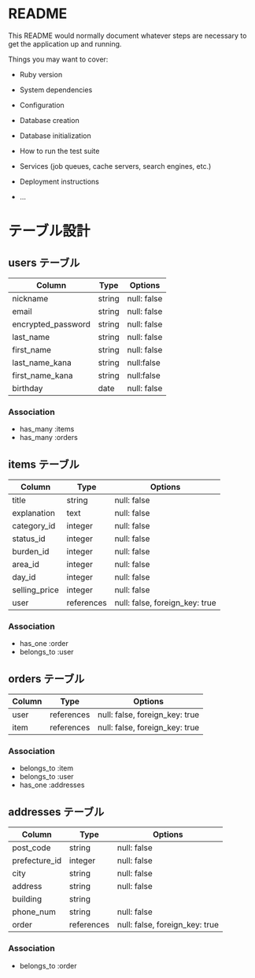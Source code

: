 # README

This README would normally document whatever steps are necessary to get the
application up and running.

Things you may want to cover:

* Ruby version

* System dependencies

* Configuration

* Database creation

* Database initialization

* How to run the test suite

* Services (job queues, cache servers, search engines, etc.)

* Deployment instructions

* ...

# テーブル設計

## users テーブル

| Column           |    Type     |  Options         |
| ---------------- | ----------- | ---------------- |
| nickname         |   string    |  null: false     |
| email            |  string     |  null: false     |
|encrypted_password|  string     |  null: false     |
|  last_name       |  string     |  null: false     |
|  first_name      |  string     |  null: false     |
|  last_name_kana  |  string     |  null:false      |
|  first_name_kana |  string     |  null:false      |
|  birthday        |  date       |  null: false     |

### Association

- has_many :items
- has_many :orders

## items テーブル
 
| Column           |    Type     |  Options                      |
| ---------------- | ----------- | ------------------------------|
| title            | string      | null: false                   |
| explanation      | text        | null: false                   |
| category_id      |  integer    | null: false                   |
| status_id        |  integer    | null: false                   |
| burden_id        |  integer    | null: false                   |
|  area_id         |  integer    | null: false                   |
| day_id           |  integer    | null: false                   |
|  selling_price   |  integer    |  null: false                  |
|   user           |  references | null: false, foreign_key: true|


### Association

- has_one :order
- belongs_to :user

## orders テーブル

| Column           |    Type     |  Options                      |
| ---------------- | ----------- | ------------------------------|
|  user            | references  | null: false, foreign_key: true|
|  item            | references  | null: false, foreign_key: true|

### Association

- belongs_to :item
- belongs_to :user
- has_one :addresses


## addresses テーブル

| Column           |    Type     |  Options                      |
| ---------------- | ----------- | ------------------------------|
| post_code        | string      |  null: false                  |
| prefecture_id    | integer     |  null: false                  |
| city             | string      | null: false                   |
| address          |  string     |  null: false                  |
| building         |  string     |                               |
| phone_num        |  string     |  null: false                  |
| order            | references  | null: false, foreign_key: true|


### Association

- belongs_to :order
